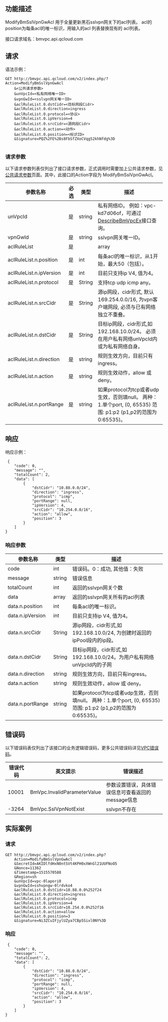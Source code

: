 ## 功能描述
ModifyBmSslVpnGwAcl 用于全量更新黑石sslvpn网关下的acl列表。 acl的position为每条acl的唯一标识，用输入的acl 列表替换现有的 acl列表。

接口请求域名：bmvpc.api.qcloud.com


## 请求

语法示例：
```
GET http://bmvpc.api.qcloud.com/v2/index.php/?Action=ModifyBmSslVpnGwAcl
    &<公共请求参数>
    &unVpcId=<私有网络唯一ID>
	&vpnGwId=<sslvpn网关唯一ID>
	&aclRuleList.0.dstCidr=<目标网段Cidr>
	&aclRuleList.0.direction=ingress
	&aclRuleList.0.protocol=<协议>
	&aclRuleList.0.ipVersion=4
	&aclRuleList.0.srcCidr=<源网段Cidr>
	&aclRuleList.0.action=<动作>
	&aclRuleList.0.position=<标识ID>
	&Signature=PQZ%2FE%2Bs8FbSfZXoCVqg52khNfdg%3D
 

```

### 请求参数
以下请求参数列表仅列出了接口请求参数，正式调用时需要加上公共请求参数，见<a href="/doc/api/372/4153" title="公共请求参数">公共请求参数</a>页面。其中，此接口的Action字段为 ModifyBmSslVpnGwAcl。

| 参数名称 | 必选  | 类型 | 描述 |
|---------|---------|---------|---------|
| unVpcId | 是 | string | 私有网络ID。 例如：vpc-kd7d06of，可通过<a href="/document/api/386/6646" title="DescribeBmVpcEx">DescribeBmVpcEx</a>接口查询。|
| vpnGwId | 是 | string | sslvpn网关唯一ID。 |
| aclRuleList | 是 || array | aclRule数组 |
| aclRuleList.n.position | 是 | int | 每条acl的唯一标识，从1开始，最大50（包括）。|
| aclRuleList.n.ipVersion | 是 | int | 目前只支持ip V4, 值为4。|
| aclRuleList.n.protocol | 是 | String | 支持tcp udp icmp any。|
| aclRuleList.n.srcCidr | 是 | String | 源ip网段，cidr形式, 默认169.254.0.0/16, 为vpn客户端网段, 必须与已有网络独立不重叠。|
| aclRuleList.n.dstCidr | 是 | String | 目标ip网段，cidr形式,如 192.168.10.0/24。 必须在用户私有网络unVpcId内或为私有网络自身。|
| aclRuleList.n.direction | 是 | string | 规则生效方向，目前只有ingress。|
| aclRuleList.n.action | 是 | string | 规则生效动作，allow 或 deny。|
| aclRuleList.n.portRange | 是 | string | 如果protocol为tcp或者udp生效，否则填null。 两种：1.单个port,  (0, 65535) 范围: p1:p2 (p1,p2的范围为0:65535)。|



## 响应
响应示例：
```
 {
    "code": 0,
    "message": "",
    "totalCount": 2,
    "data": [
        {
            "dstCidr": "10.88.0.0/24",
            "direction": "ingress",
            "protocol": "icmp",
            "portRange": null,
            "ipVersion": 4,
            "srcCidr": "10.254.0.0/16",
            "action": "allow",
            "position": 3
        }
    ]
}
```
### 响应参数
| 参数名称 | 类型 | 描述 |
|---------|---------|---------|
| code | int | 错误码。0：成功, 其他值：失败|
| message | string | 错误信息|
| totalCount | int | 返回的sslvpn网关个数|
| data | array | 返回的sslvpn网关所有的acl列表 |
| data.n.position | int | 每条acl的唯一标识。|
| data.n.ipVersion | int | 目前只支持ip V4, 值为4。|
| data.n.srcCidr | String | 源ip网段，cidr形式,如 192.168.10.0/24, 为创建时返回的ipPool段内的ip段。|
| data.n.dstCidr | String | 目标ip网段，cidr形式,如 192.168.10.0/24。为用户私有网络unVpcId内的子网|
| data.n.direction | string | 规则生效方向，目前只有ingress。|
| data.n.action | string | 规则生效动作，allow 或 deny。|
| data.n.portRange | string | 如果protocol为tcp或者udp生效，否则填null。 两种：1.单个port,  (0, 65535) 范围: p1:p2 (p1,p2的范围为0:65535)。|


## 错误码
以下错误码表仅列出了该接口的业务逻辑错误码，更多公共错误码详见<a href="/doc/api/245/4924" title="VPC错误码">VPC错误码</a>。
 
| 错误代码 | 英文提示 | 错误描述 |
|---------|---------|---------|
| 10001 | BmVpc.InvalidParameterValue | 参数设置错误，具体错误信息可查看返回的message信息 |
| -3264 | BmVpc.SslVpnNotExist | sslvpn不存在 |




## 实际案例
### 请求
```
GET http://bmvpc.api.qcloud.com/v2/index.php?
	Action=ModifyBmSslVpnGwAcl
	&SecretId=AKIDlfdHxN0ntSVt4KPH0xXWnGl21UUFNoO5
	&Nonce=11362
	&Timestamp=1515570588
	&Region=sh
	&unVpcId=vpc-0lapori0
	&vpnGwId=sshvpngw-0lrdvko4
	&aclRuleList.0.dstCidr=10.88.0.0%252f24
	&aclRuleList.0.direction=ingress
	&aclRuleList.0.protocol=icmp
	&aclRuleList.0.ipVersion=4
	&aclRuleList.0.srcCidr=10.254.0.0%252f16
	&aclRuleList.0.action=allow
	&aclRuleList.0.position=3
	&Signature=Ni3ZCuIFjylUZya7CBp5Sixl0NY%3D
```

### 响应
```
 {
    "code": 0,
    "message": "",
    "totalCount": 2,
    "data": [
        {
            "dstCidr": "10.88.0.0/24",
            "direction": "ingress",
            "protocol": "icmp",
            "portRange": null,
            "ipVersion": 4,
            "srcCidr": "10.254.0.0/16",
            "action": "allow",
            "position": 3
        }
    ]
}
```